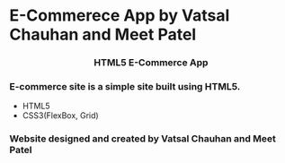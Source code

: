 # E-Commerece App by Vatsal Chauhan and Meet Patel

<div align="center">
    <h3>HTML5 E-Commerce App</h3>
</div>

### E-commerce site is a simple site built using HTML5.

  - HTML5
  - CSS3(FlexBox, Grid)


### Website designed and created by Vatsal Chauhan and Meet Patel


